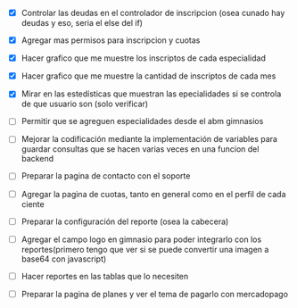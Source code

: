 - [x] Controlar las deudas en el controlador de inscripcion (osea cunado hay deudas y eso, seria el else del if)
- [x] Agregar mas permisos para inscripcion y cuotas
- [x] Hacer grafico que me muestre los inscriptos de cada especialidad
- [x] Hacer grafico que me muestre la cantidad de inscriptos de cada mes

- [x] Mirar en las estedísticas que muestran las epecialidades si se controla de que usuario son (solo verificar)

- [ ] Permitir que se agreguen especialidades desde el abm gimnasios
- [ ] Mejorar la codificación mediante la implementación de variables para guardar consultas que se hacen varias veces en una funcion del backend

- [ ] Preparar la pagina de contacto con el soporte
- [ ] Agregar la pagina de cuotas, tanto en general como en el perfil de cada ciente
- [ ] Preparar la configuración del reporte (osea la cabecera)
- [ ] Agregar el campo logo en gimnasio para poder integrarlo con los reportes(primero tengo que ver si se puede convertir una imagen a base64 con javascript)
- [ ] Hacer reportes en las tablas que lo necesiten
- [ ] Preparar la pagina de planes y ver el tema de pagarlo con mercadopago


